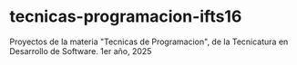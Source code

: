 # tecnicas-programacion-ifts16
Proyectos de la materia "Tecnicas de Programacion", de la Tecnicatura en Desarrollo de Software. 1er año, 2025
